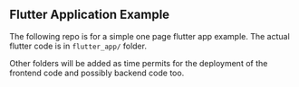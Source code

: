 ## Flutter Application Example

The following repo is for a simple one page flutter app example. The actual flutter code is in `flutter_app/` folder.

Other folders will be added as time permits for the deployment of the frontend code and possibly backend code too.

